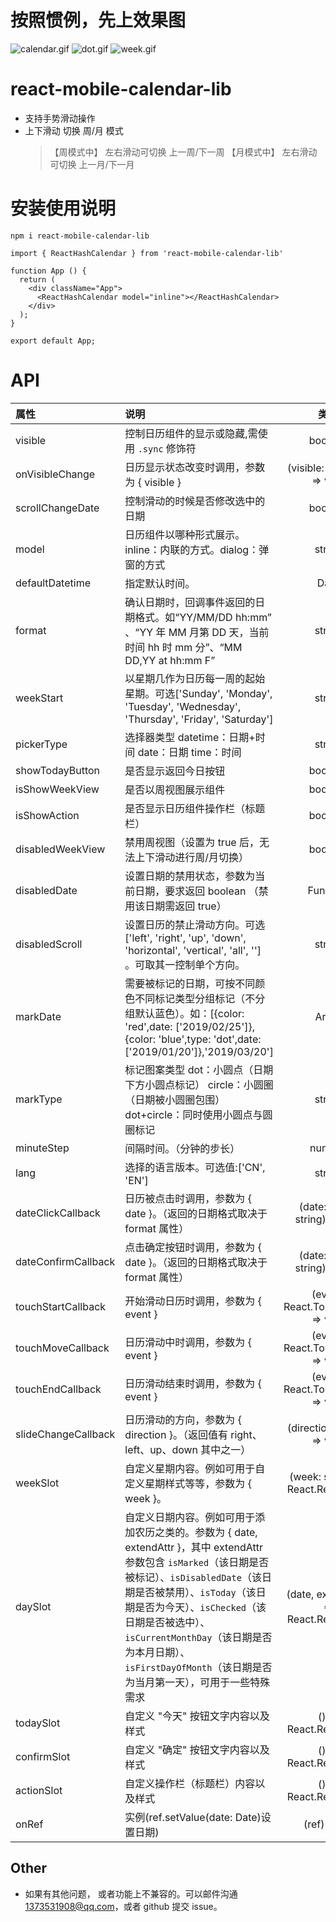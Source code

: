 # 按照惯例，先上效果图

![calendar.gif](https://www.hxkj.vip/demo/calendar/calendar.gif)
![dot.gif](https://www.hxkj.vip/demo/calendar/dot.gif)
![week.gif](https://www.hxkj.vip/demo/calendar/week.gif)

# react-mobile-calendar-lib

- 支持手势滑动操作
- 上下滑动 切换 周/月 模式
  > 【周模式中】 左右滑动可切换 上一周/下一周
  > 【月模式中】 左右滑动可切换 上一月/下一月

# 安装使用说明

```
npm i react-mobile-calendar-lib
```

```
import { ReactHashCalendar } from 'react-mobile-calendar-lib'

function App () {
  return (
    <div className="App">
      <ReactHashCalendar model="inline"></ReactHashCalendar>
    </div>
  );
}

export default App;
```

# API

| 属性                | 说明                                                                                                                                                                                                                                                                                                                                                 |                 类型                  |      默认      |
| :------------------ | :--------------------------------------------------------------------------------------------------------------------------------------------------------------------------------------------------------------------------------------------------------------------------------------------------------------------------------------------------- | :-----------------------------------: | :------------: |
| visible             | 控制日历组件的显示或隐藏,需使用 `.sync` 修饰符                                                                                                                                                                                                                                                                                                       |                boolean                |     false      |
| onVisibleChange     | 日历显示状态改变时调用，参数为 { visible }                                                                                                                                                                                                                                                                                                           |      (visible: boolean) => void       |       -        |
| scrollChangeDate    | 控制滑动的时候是否修改选中的日期                                                                                                                                                                                                                                                                                                                     |                boolean                |      true      |
| model               | 日历组件以哪种形式展示。inline：内联的方式。dialog：弹窗的方式                                                                                                                                                                                                                                                                                       |                string                 |     inline     |
| defaultDatetime     | 指定默认时间。                                                                                                                                                                                                                                                                                                                                       |                 Date                  |      now       |
| format              | 确认日期时，回调事件返回的日期格式。如“YY/MM/DD hh:mm” 、“YY 年 MM 月第 DD 天，当前时间 hh 时 mm 分”、“MM DD,YY at hh:mm F”                                                                                                                                                                                                                          |                string                 | YY/MM/DD hh:mm |
| weekStart           | 以星期几作为日历每一周的起始星期。可选['Sunday', 'Monday', 'Tuesday', 'Wednesday', 'Thursday', 'Friday', 'Saturday']                                                                                                                                                                                                                                 |                string                 |     sunday     |
| pickerType          | 选择器类型 datetime：日期+时间 date：日期 time：时间                                                                                                                                                                                                                                                                                                 |                string                 |    datetime    |
| showTodayButton     | 是否显示返回今日按钮                                                                                                                                                                                                                                                                                                                                 |                boolean                |      true      |
| isShowWeekView      | 是否以周视图展示组件                                                                                                                                                                                                                                                                                                                                 |                boolean                |     false      |
| isShowAction        | 是否显示日历组件操作栏（标题栏）                                                                                                                                                                                                                                                                                                                     |                boolean                |      true      |
| disabledWeekView    | 禁用周视图（设置为 true 后，无法上下滑动进行周/月切换）                                                                                                                                                                                                                                                                                              |                boolean                |     false      |
| disabledDate        | 设置日期的禁用状态，参数为当前日期，要求返回 boolean （禁用该日期需返回 true）                                                                                                                                                                                                                                                                       |               Function                |       -        |
| disabledScroll      | 设置日历的禁止滑动方向。可选['left', 'right', 'up', 'down', 'horizontal', 'vertical', 'all', ''] 。可取其一控制单个方向。                                                                                                                                                                                                                            |                string                 |       ''       |
| markDate            | 需要被标记的日期，可按不同颜色不同标记类型分组标记（不分组默认蓝色）。如：[{color: 'red',date: ['2019/02/25']},{color: 'blue',type: 'dot',date: ['2019/01/20']},'2019/03/20']                                                                                                                                                                        |                 Array                 |       []       |
| markType            | 标记图案类型 dot：小圆点（日期下方小圆点标记） circle：小圆圈（日期被小圆圈包围） dot+circle：同时使用小圆点与圆圈标记                                                                                                                                                                                                                               |                string                 |      dot       |
| minuteStep          | 间隔时间。（分钟的步长）                                                                                                                                                                                                                                                                                                                             |                number                 |       1        |
| lang                | 选择的语言版本。可选值:['CN', 'EN']                                                                                                                                                                                                                                                                                                                  |                string                 |       CN       |
| dateClickCallback   | 日历被点击时调用，参数为 { date }。（返回的日期格式取决于 format 属性）                                                                                                                                                                                                                                                                              |    (date: Date \| string) => void     |       -        |
| dateConfirmCallback | 点击确定按钮时调用，参数为 { date }。（返回的日期格式取决于 format 属性）                                                                                                                                                                                                                                                                            |    (date: Date \| string) => void     |       -        |
| touchStartCallback  | 开始滑动日历时调用，参数为 { event }                                                                                                                                                                                                                                                                                                                 |   (event: React.TouchEvent) => void   |       -        |
| touchMoveCallback   | 日历滑动中时调用，参数为 { event }                                                                                                                                                                                                                                                                                                                   |   (event: React.TouchEvent) => void   |       -        |
| touchEndCallback    | 日历滑动结束时调用，参数为 { event }                                                                                                                                                                                                                                                                                                                 |   (event: React.TouchEvent) => void   |       -        |
| slideChangeCallback | 日历滑动的方向，参数为 { direction }。（返回值有 right、left、up、down 其中之一）                                                                                                                                                                                                                                                                    |      (direction: string) => void      |       -        |
| weekSlot            | 自定义星期内容。例如可用于自定义星期样式等等，参数为 { week }。                                                                                                                                                                                                                                                                                      |   (week: string) => React.ReactNode   |       -        |
| daySlot             | 自定义日期内容。例如可用于添加农历之类的。参数为 { date, extendAttr }，其中 extendAttr 参数包含 `isMarked`（该日期是否被标记）、`isDisabledDate`（该日期是否被禁用）、`isToday`（该日期是否为今天）、`isChecked`（该日期是否被选中）、`isCurrentMonthDay`（该日期是否为本月日期）、`isFirstDayOfMonth`（该日期是否为当月第一天），可用于一些特殊需求 | (date, extendAttr) => React.ReactNode |       -        |
| todaySlot           | 自定义 "今天" 按钮文字内容以及样式                                                                                                                                                                                                                                                                                                                   |         () => React.ReactNode         |       -        |
| confirmSlot         | 自定义 "确定" 按钮文字内容以及样式                                                                                                                                                                                                                                                                                                                   |         () => React.ReactNode         |       -        |
| actionSlot          | 自定义操作栏（标题栏）内容以及样式                                                                                                                                                                                                                                                                                                                   |         () => React.ReactNode         |       -        |
| onRef               | 实例(ref.setValue(date: Date)设置日期)                                                                                                                                                                                                                                                                                                               |             (ref) => ref              |       -        |

## Other

- 如果有其他问题， 或者功能上不兼容的。可以邮件沟通 1373531908@qq.com，或者 github 提交 issue。

<!-- ## 赞助

![pay.jpg](https://www.hxkj.vip/demo/calendar/pay.jpg) -->
